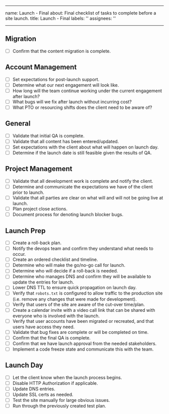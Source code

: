<!-- ### PORT THIS INTO A K8S DEPLOYED SERVICE ### -->

---
name: Launch - Final
about: Final checklist of tasks to complete before a site launch.
title: Launch - Final
labels: ''
assignees: ''

---

<!-- Please check off line-items as they are completed and leave notes if necessary. -->
<!-- If an item is not relevant to this project, [strike it out](https://docs.github.com/en/github/writing-on-github/basic-writing-and-formatting-syntax#styling-text) -->
<!-- (e.g. `~~Not relevant item~~`) or remove it. If child tickets are created for -->
<!-- any line-item, please update this description to include references to them. -->

## Migration

- [ ] Confirm that the content migration is complete.

## Account Management

- [ ] Set expectations for post-launch support.
- [ ] Determine what our next engagement will look like.
- [ ] How long will the team continue working under the current engagement after launch?
- [ ] What bugs will we fix after launch without incurring cost?
- [ ] What PTO or resourcing shifts does the client need to be aware of?

## General

- [ ] Validate that initial QA is complete.
- [ ] Validate that all content has been entered/updated.
- [ ] Set expectations with the client about what will happen on launch day.
- [ ] Determine if the launch date is still feasible given the results of QA.

## Project Management

- [ ] Validate that all development work is complete and notify the client.
- [ ] Determine and communicate the expectations we have of the client prior to launch.
- [ ] Validate that all parties are clear on what will and will not be going live at launch.
- [ ] Plan project close actions.
- [ ] Document process for denoting launch blocker bugs.

## Launch Prep

- [ ] Create a roll-back plan.
- [ ] Notify the devops team and confirm they understand what needs to occur.
- [ ] Create an ordered checklist and timeline.
- [ ] Determine who will make the go/no-go call for launch.
- [ ] Determine who will decide if a roll-back is needed.
- [ ] Determine who manages DNS and confirm they will be available to update the entries for launch.
- [ ] Lower DNS TTL to ensure quick propagation on launch day.
- [ ] Verify that `robots.txt` is configured to allow traffic to the production site (i.e. remove any changes that were made for development).
- [ ] Verify that users of the site are aware of the cut-over time/plan.
- [ ] Create a calendar invite with a video call link that can be shared with everyone who is involved with the launch.
- [ ] Verify that user accounts have been migrated or recreated, and that users have access they need.
- [ ] Validate that bug fixes are complete or will be completed on time.
- [ ] Confirm that the final QA is complete.
- [ ] Confirm that we have launch approval from the needed stakeholders.
- [ ] Implement a code freeze state and communicate this with the team.

## Launch Day

- [ ] Let the client know when the launch process begins.
- [ ] Disable HTTP Authorization if applicable.
- [ ] Update DNS entries.
- [ ] Update SSL certs as needed.
- [ ] Test the site manually for large obvious issues.
- [ ] Run through the previously created test plan.
